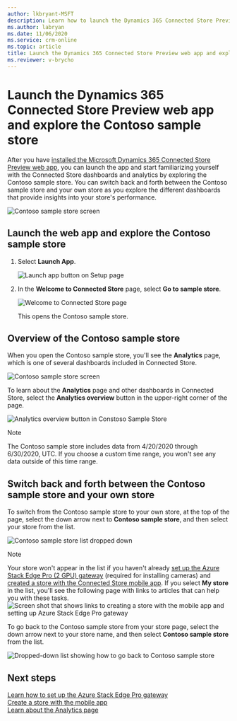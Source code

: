 ```yaml
---
author: lkbryant-MSFT
description: Learn how to launch the Dynamics 365 Connected Store Preview web app and explore the Contoso sample store.
ms.author: labryan
ms.date: 11/06/2020
ms.service: crm-online
ms.topic: article
title: Launch the Dynamics 365 Connected Store Preview web app and explore the Contoso sample store to learn about Connected Store dashboards and analytics
ms.reviewer: v-brycho
---
```


# Launch the Dynamics 365 Connected Store Preview web app and explore the Contoso sample store

After you have [installed the Microsoft Dynamics 365 Connected Store Preview web app](admin-install-web-app.md), you can launch the app and start familiarizing yourself with the Connected Store dashboards and analytics by exploring the Contoso sample store. You can switch back and forth between the Contoso sample store and your own store as you explore the different dashboards that provide insights into your store's performance. 

![Contoso sample store screen](media/first-run-contoso-sample-store.PNG "Contoso Sample Store screen")

## Launch the web app and explore the Contoso sample store

1. Select **Launch App**.

    ![Launch app button on Setup page](media/first-run-launch-app.PNG "Launch app button on Setup page") 
        
2. In the **Welcome to Connected Store** page, select **Go to sample store**.

    ![Welcome to Connected Store page](media/first-run-welcome-page.PNG "Welcome to Connected Store page")
    
    This opens the Contoso sample store.     
       
## Overview of the Contoso sample store

When you open the Contoso sample store, you'll see the **Analytics** page, which is one of several dashboards included in Connected Store. 

![Contoso sample store screen](media/first-run-contoso-sample-store.PNG "Contoso sample store screen")

To learn about the **Analytics** page and other dashboards in Connected Store, select the **Analytics overview** button in the upper-right corner of the page.

![Analytics overview button in Constoso Sample Store](media/first-run-analytics-overview-button.PNG "Analytics overview button in Constoso sample store")

> [!NOTE]
> The Contoso sample store includes data from 4/20/2020 through 6/30/2020, UTC. If you choose a custom time range, you won't see any data outside of this time range.

## Switch back and forth between the Contoso sample store and your own store

To switch from the Contoso sample store to your own store, at the top of the page, select the down arrow next to **Contoso sample store**, and then select your store from the list. 

![Contoso sample store list dropped down](media/first-run-sample-store-list.PNG "Contoso sample store list dropped down")

> [!NOTE]
> Your store won't appear in the list if you haven't already [set up the Azure Stack Edge Pro (2 GPU) gateway](ase-install.md) (required for installing cameras) and [created a store with the Connected Store mobile app](mobile-app-create-store.md). If you select **My store** in the list, you'll see the following page with links to articles that can help you with these tasks. 
>![Screen shot that shows links to creating a store with the mobile app and setting up Azure Stack Edge Pro gateway](media/first-run-setup-prompts.PNG "Screen shot that shows links to creating a store with the mobile app and setting up Azure Stack Edge Pro gateway")

To go back to the Contoso sample store from your store page, select the down arrow next to your store name, and then select **Contoso sample store** from the 
list.

![Dropped-down list showing how to go back to Contoso sample store](media/first-run-return-contoso-store.PNG "Dropped-down list showing how to go back to Contoso sample store")

## Next steps

[Learn how to set up the Azure Stack Edge Pro gateway](ase-install.md)<br>
[Create a store with the mobile app](mobile-app-create-store.md)<br>
[Learn about the Analytics page](web-app-get-insights.md)



